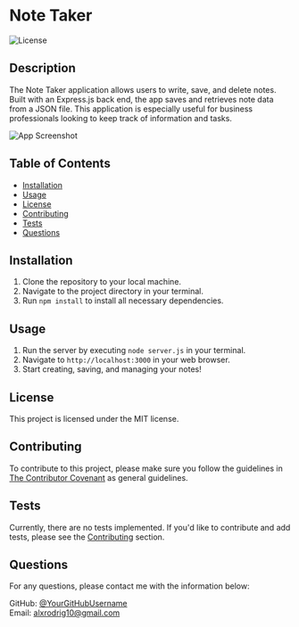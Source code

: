 # Note Taker

![License](https://img.shields.io/badge/License-MIT-blue.svg)

## Description

The Note Taker application allows users to write, save, and delete notes. Built with an Express.js back end, the app saves and retrieves note data from a JSON file. This application is especially useful for business professionals looking to keep track of information and tasks.

![App Screenshot]() 

## Table of Contents

- [Installation](#installation)
- [Usage](#usage)
- [License](#license)
- [Contributing](#contributing)
- [Tests](#tests)
- [Questions](#questions)

## Installation

1. Clone the repository to your local machine.
2. Navigate to the project directory in your terminal.
3. Run `npm install` to install all necessary dependencies.

## Usage

1. Run the server by executing `node server.js` in your terminal.
2. Navigate to `http://localhost:3000` in your web browser.
3. Start creating, saving, and managing your notes!

## License

This project is licensed under the MIT license.

## Contributing

To contribute to this project, please make sure you follow the guidelines in [The Contributor Covenant](https://www.contributor-covenant.org/) as general guidelines.

## Tests

Currently, there are no tests implemented. If you'd like to contribute and add tests, please see the [Contributing](#contributing) section.

## Questions

For any questions, please contact me with the information below:

GitHub: [@YourGitHubUsername](https://github.com/YDunadunn/)  
Email: alxrodrig10@gmail.com
